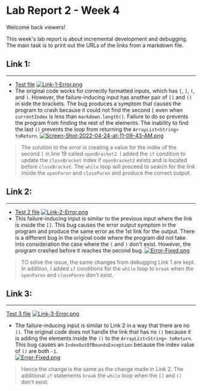 # Lab Report 2 - Week 4
Welcome back viewers!

This week's lab report is about incremental development and debugging. The main task is to print out the URLs of the links from a markdown file. 

## Link 1: 
---
- [Test file](https://github.com/chaup15/markdown-parser/commit/b2c7dc312741df0125bf1ac93cb02fb95577c18a)
[![Link-1-Error.png](https://i.postimg.cc/28KLSfSj/Link-1-Error.png)](https://postimg.cc/dLGV5pCg)
- The original code works for correctly formatted inputs, which has `[`, `]`, `(`, and `)`. However, the failure-inducing input has another pair of `[]` and `()` in side the brackets. The bug produces a symptom that causes the program to crash because it could not find the second `[` even when `currentIndex` is less than `markdown.length()`. Failure to do so prevents the program from finding the rest of the elements. The inability to find the last `()` prevents the loop from returning the `ArrayList<String> toReturn`.
[![Screen-Shot-2022-04-24-at-11-09-43-AM.png](https://i.postimg.cc/Ss4V8b16/Screen-Shot-2022-04-24-at-11-09-43-AM.png)](https://postimg.cc/NyN1qScF)
> The solution to the error is creating a value for the index of the second `[` in line 19 called `openBracket2`. I added the `if` condition to update the `closeBracket` index if `openBracket2` exists and is located before `closeBracket`. The `while` loop will proceed to search for the link inside the `openParen` and `closeParen` and produce the correct output.  

## Link 2:
---
- [Test 2 file](https://github.com/chaup15/markdown-parser/commit/38f2a1d5836049e7b554ba890aaca405b894a49e)
[![Link-2-Error.png](https://i.postimg.cc/8c5RBpR6/Link-2-Error.png)](https://postimg.cc/G8WTb1SL)
- This failure-inducing input is similar to the previous input where the link is inside the `[]`. This bug causes the error output symptom in the program and produce the same error as the 1st link for the output. There is a different bug in the original code where the program did not take into consideration the case where the `(` and `)` don't exist. However, the program crashed before it reaches the second bug.
[![Error-Fixed.png](https://i.postimg.cc/mkBmP96T/Error-Fixed.png)](https://postimg.cc/xJpv7X2Z)
> TO solve the issue, the same changes from debugging Link 1 are kept. In addition, I added `if` conditions for the `while` loop to `break` when the `openParen` and `closeParen` don't exist. 

## Link 3:
---
[Test 3 file](https://github.com/chaup15/markdown-parser/commit/0d11265e9fc7fede05203b4d57abe21adf7b2d9d)
[![Link-3-Error.png](https://i.postimg.cc/SNtqmkDt/Link-3-Error.png)](https://postimg.cc/bsb4TcXQ)
- The failure-inducing input is similar to Link 2 in a way that there are no `()`. The original code does not handle the link that has no `()` because it is adding the elements inside the `()` to the `ArrayList<String> toReturn`. This bug causes an `IndexOutOfBoundsException` because the index value of `()` are both `-1`.  
[![Error-Fixed.png](https://i.postimg.cc/mkBmP96T/Error-Fixed.png)](https://postimg.cc/xJpv7X2Z)
> Hence the change is the same as the change made in Link 2. The additional `if` statements `break` the `while` loop when the `[]` and `()` don't exist. 
